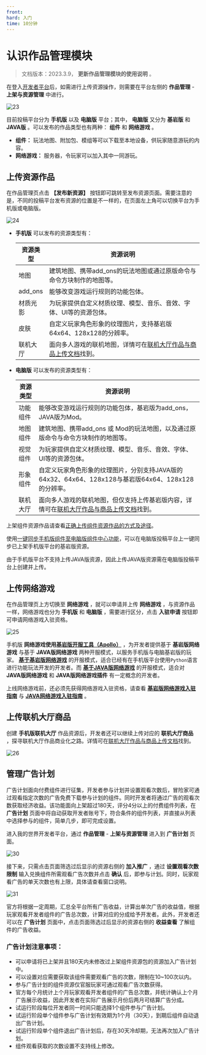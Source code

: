 ```yaml
---
front: 
hard: 入门
time: 10分钟
---
```


# 认识作品管理模块

> 文档版本：2023.3.9， **更新作品管理模块的使用说明** 。

在登入[开发者平台](https://mcdev.webapp.163.com/#/login)后，如需进行上传资源操作，则需要在平台左侧的 **作品管理** - **上架与资源管理** 中进行。

![23](./images/4_1.png)

目前投稿平台分为 **手机版** 以及 **电脑版** 平台；其中， **电脑版** 又分为 **基岩版** 和 **JAVA版** 。可以发布的作品类型也有两种： **组件** 和 **网络游戏** 。

- **组件：** 玩法地图、附加包、模组等可以下载至本地设备，供玩家随意游玩的内容。
- **网络游戏：** 服务器，令玩家可以加入其中一同游玩。



## 上传资源作品

在作品管理页点击 **【发布新资源】** 按钮即可跳转至发布资源页面。需要注意的是，不同的投稿平台发布资源的位置是不一样的，在页面左上角可以切换平台为手机版或电脑版。

![24](./images/4_2.png)

- **手机版** 可以发布的资源类型有：

  | 资源类型 | 资源说明                                                     |
  | -------- | ------------------------------------------------------------ |
  | 地图     | 建筑地图、携带add_ons的玩法地图或通过原版命令与命令方块制作的地图等。 |
  | add_ons  | 能够改变游戏运行规则的功能包体。                             |
  | 材质光影 | 为玩家提供自定义材质纹理、模型、音乐、音效、字体、UI等的资源包体。 |
  | 皮肤     | 自定义玩家角色形象的纹理图片，支持基岩版64x64、128x128的分辨率。 |
  | 联机大厅 | 面向多人游戏的联机地图，详情可在[联机大厅作品与商品上传文档](../26-联机大厅/5-联机大厅作品与商品上传文档.html)找到。 |

- **电脑版** 可以发布的资源类型有：

  | 资源类型 | 资源说明                                                     |
  | -------- | ------------------------------------------------------------ |
  | 功能组件 | 能够改变游戏运行规则的功能包体，基岩版为add_ons，JAVA版为Mod。 |
  | 地图组件 | 建筑地图、携带add_ons 或 Mod的玩法地图，以及通过原版命令与命令方块制作的地图等。 |
  | 视觉组件 | 为玩家提供自定义材质纹理、模型、音乐、音效、字体、UI等的资源包体。 |
  | 形象组件 | 自定义玩家角色形象的纹理图片，分别支持JAVA版的64x32、64x64、128x128与基岩版64x64、128x128的分辨率。 |
  | 联机大厅 | 面向多人游戏的联机地图，但仅支持上传基岩版内容，详情可在[联机大厅作品与商品上传文档](../26-联机大厅/5-联机大厅作品与商品上传文档.html)找到。 |

上架组件资源作品请查看[正确上传组件资源作品的方式及途径](./课程05-正确上传作品的方式及途径.html)。

使用[一键同步手机版组件至电脑版组件中心功能](./课程14-一键同步手机版组件至电脑版组件中心功能介绍.html)，可以在电脑版投稿平台上一键同步已上架手机版平台的基岩版资源。

由于手机版平台不支持上传JAVA版资源，因此上传JAVA版资源需在电脑版投稿平台上创建并上传。



## 上传网络游戏

在作品管理页上方切换至 **网络游戏** ，就可以申请并上传 **网络游戏** ，与资源作品一样，网络游戏也分为 **手机版** 和 **电脑版** ，需要进行区分，点击 **入驻申请** 按钮即可申请网络游戏入驻资格。

![25](./images/4_3.png)

手机版 **网络游戏使用[基岩版开服工具（Apollo）](../27-网络游戏/课程0：基岩版网络游戏概述/第1节：基岩版网络游戏概述与工具指引.html)** ，为开发者提供基于 **基岩版网络游戏** 与基于 **JAVA版网络游戏** 两种开服模式，以服务手机版与电脑基岩版的玩家。 [**基于基岩版网络游戏**](../27-网络游戏/课程1：成为Apollo服主及相关准备/第1节：Apollo介绍.html) 的开服模式，适合已经有在手机版平台使用`Python`语言进行功能玩法开发的开发者。而 [**基于JAVA版网络游戏**](../27-网络游戏/课程10：使用Spigot开服/10-支持基岩版客户端的Java版网络游戏概述.html) 的开服模式，适合对 **JAVA版网络游戏** 和 **JAVA版网络游戏插件** 有一定概念的开发者。

上线网络游戏前，还必须先获得网络游戏入驻资格，请查看 **[基岩版网络游戏入驻指南](./课程12.1-基岩版网络游戏入驻指南.html)** 与 **[JAVA网络游戏入驻指南](./课程13-《我的世界》中国版JAVA网络游戏入驻指南.html)** 。



## 上传联机大厅商品

创建 **手机版联机大厅** 作品资源后，开发者还可以继续上传对应的 **联机大厅商品** ，探寻联机大厅作品商业化之路。详情可在[联机大厅作品与商品上传文档](../26-联机大厅/5-联机大厅作品与商品上传文档.html)找到。

![26](./images/4_4.png)



## 管理广告计划

广告计划面向付费组件进行征集，开发者参与计划并设置观看次数后，冒险家可通过观看指定次数的广告免费下载参与计划的组件。同时开发者将通过广告的观看次数获取经济收益。该功能面向上架超过180天，评分4分以上的付费组件列表，在 **广告计划** 页面中将自动获取开发者账号下，符合条件的组件列表，并直接从列表中选择参与的组件，简单几步，即可完成设置。

进入我的世界开发者平台，通过 **作品管理** - **上架与资源管理** 进入到 **广告计划** 页面。

![30](./images/4_7.png)



接下来，只需点击页面筛选过后显示的资源右侧的 **加入推广** ，通过 **设置观看次数限制** 输入兑换组件所需观看广告次数并点击 **确认** 后，即参与计划。同时，玩家观看广告的单天次数也有上限，具体请查看窗口说明。

![31](./images/4_8.png)



官方将根据一定周期，汇总全平台所有广告收益，计算出单次广告的收益值，根据玩家观看开发者组件的广告总次数，计算对应的分成给予开发者。此外，开发者还可以在 **广告计划** 页面中，点击页面筛选过后显示的资源右侧的 **收益查看** 了解组件的广告收益。

### 广告计划注意事项：

- 可以申请将已上架并且180天内未修改过上架组件资源包的资源加入广告计划中。
- 可以设置对应需要获取该组件需要观看广告的次数，限制在10~100次以内。
- 参与广告计划的组件资源仅官服玩家可通过观看广告次数获得。
- 官方每个月统计上个月玩家观看开发者组件的广告总次数，并统计确认上个月广告展示收益，因此开发者在实际广告展示月份后两月可结算广告分成。
- 试运行阶段每位开发者同一时间只能选择1个组件参与广告计划。
- 试运行阶段单个组件参与广告计划有效期为1个月（30天），到期后组件自动退出广告计划。
- 试运行阶段单个组件退出广告计划后，存在30天冷却期，无法再次加入广告计划。
- 组件观看获取的次数设置不支持线上修改。